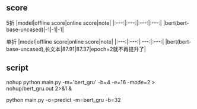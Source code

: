 
## score
5折
|model|offline score|online score|note|
|:---:|:---:|:---:|:---:|
|bert(bert-base-uncased)|-1|-1|-1|

单折
|model|offline score|online score|note|
|:---:|:---:|:---:|:---:|
|bert(bert-base-uncased),长文本|87.91|87.37|epoch=2就不再提升了|


## script
nohup python main.py -m='bert_gru' -b=4 -e=16 -mode=2 > nohup/bert_gru.out 2>&1 &  

python main.py -o=predict -m=bert_gru -b=32